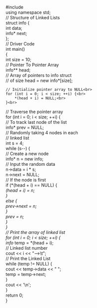 #include <iostream><br>
using namespace std;<br>
  // Structure of Linked Lists<br>
struct info {<br>
    int data;<br>
    info* next;<br>
};<br>
  // Driver Code<br>
int main()<br>
{<br>
    int size = 10;<br>
  // Pointer To Pointer Array<br>
    info** head;<br>
   // Array of pointers to info struct<br>
    // of size
    head = new info*[size];<br>
  
    // Initialize pointer array to NULL<br>
    for (int i = 0; i < size; ++i) {<br>
        *(head + i) = NULL;<br>
    }<br>
  // Traverse the pointer array<br>
    for (int i = 0; i < size; ++i) {<br>
  // To track last node of the list<br>
        info* prev = NULL;<br>
  // Randomly taking 4 nodes in each<br>
        // linked list<br>
        int s = 4;<br>
   while (s--) {<br>
   // Create a new node<br>
            info* n = new info;<br>
 // Input the random data<br>
            n->data = i * s;<br>
            n->next = NULL;<br>
  // If the node is first<br>
            if (*(head + i) == NULL) {<br>
                *(head + i) = n;<br>
            }<br>
            else {<br>
                prev->next = n;<br>
            }<br>
            prev = n;<br>
        }<br>
    }<br>
  // Print the array of linked list<br>
    for (int i = 0; i < size; ++i) {<br>
        info* temp = *(head + i);<br>
  // Linked list number<br>
        cout << i << "-->\t";<br>
  // Print the Linked List<br>
        while (temp != NULL) {<br>
            cout << temp->data << " ";<br>
            temp = temp->next;<br>
        }<br>
  cout << '\n';<br>
    }<br>
  return 0;<br>
}<br>
